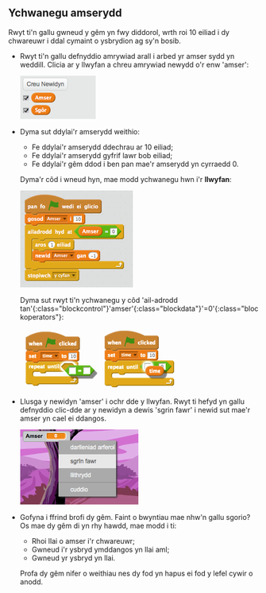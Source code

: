 ## Ychwanegu amserydd

Rwyt ti'n gallu gwneud y gêm yn fwy diddorol, wrth roi 10 eiliad i dy chwareuwr i ddal cymaint o ysbrydion ag sy'n bosib.

+ Rwyt ti'n gallu defnyddio amrywiad arall i arbed yr amser sydd yn weddill. Clicia ar y llwyfan a chreu amrywiad newydd o'r enw 'amser':

	![screenshot](images/ghost-time.png)

+ Dyma sut ddylai'r amserydd weithio:

	+ Fe ddylai'r amserydd ddechrau ar 10 eiliad; 
	+ Fe ddylai'r amserydd gyfrif lawr bob eiliad; 
	+ Fe ddylai'r gêm ddod i ben pan mae'r amserydd yn cyrraedd 0.

	Dyma'r côd i wneud hyn, mae modd ychwanegu hwn i'r __llwyfan__:

	![screenshot](images/ghost-time-wait.png)

	Dyma sut rwyt ti'n ychwanegu y côd 'ail-adrodd tan'{:class="blockcontrol"}'amser'{:class="blockdata"}'=0'{:class="blockoperators"}:

	![screenshot](images/ghost-timer-help.png)

+ Llusga y newidyn 'amser' i ochr dde y llwyfan.  Rwyt ti hefyd yn gallu defnyddio clic-dde ar y newidyn a dewis 'sgrin fawr' i newid sut mae'r amser yn cael ei ddangos.

	![screenshot](images/ghost-readout.png)

+ Gofyna i ffrind brofi dy gêm.  Faint o bwyntiau mae nhw'n gallu sgorio? Os mae dy gêm di yn rhy hawdd, mae modd i ti:

	+ Rhoi llai o amser i'r chwareuwr;
	+ Gwneud i'r ysbryd ymddangos yn llai aml;
	+ Gwneud yr ysbryd yn llai.

	Profa dy gêm nifer o weithiau nes dy fod yn hapus ei fod y lefel cywir o anodd.
